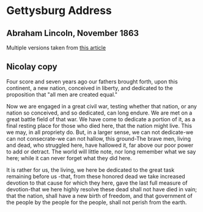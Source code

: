 # Gettysburg Address
## Abraham Lincoln, November 1863

Multiple versions taken from [this article](http://blog.constitutioncenter.org/2012/11/read-six-different-versions-of-the-gettysburg-address/)

## Nicolay copy

Four score and seven years ago our fathers brought forth, upon this continent, a new nation, conceived in liberty, and dedicated to the proposition that "all men are created equal."

Now we are engaged in a great civil war, testing whether that nation, or any nation so conceived, and so dedicated, can long endure. We are met on a great battle field of that war. We have come to dedicate a portion of it, as a final resting place for those who died here, that the nation might live. This we may, in all propriety do. But, in a larger sense, we can not dedicate-we can not consecrate-we can not hallow, this ground-The brave men, living and dead, who struggled here, have hallowed it, far above our poor power to add or detract. The world will little note, nor long remember what we say here; while it can never forget what they did here.

It is rather for us, the living, we here be dedicated to the great task remaining before us -that, from these honored dead we take increased devotion to that cause for which they here, gave the last full measure of devotion-that we here highly resolve these dead shall not have died in vain; that the nation, shall have a new birth of freedom, and that government of the people by the people for the people, shall not perish from the earth.
